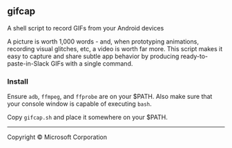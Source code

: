 ## gifcap

A shell script to record GIFs from your Android devices

A picture is worth 1,000 words - and, when prototyping animations, recording visual glitches, etc, a video is
worth far more.  This script makes it easy to capture and share subtle app behavior by producing ready-to-paste-in-Slack
GIFs with a single command.

### Install

Ensure `adb`, `ffmpeg`, and `ffprobe` are on your $PATH.  Also make sure that your console window is
capable of executing `bash`.

Copy `gifcap.sh` and place it somewhere on your $PATH.

-------

Copyright © Microsoft Corporation

